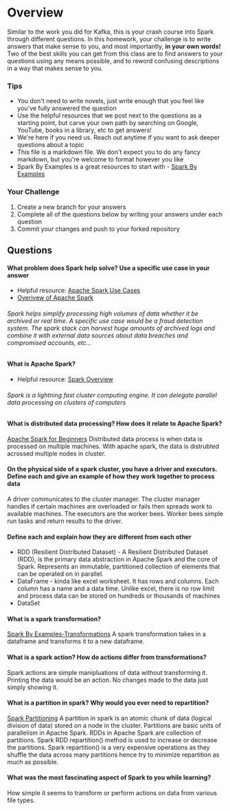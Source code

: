 # Overview

Similar to the work you did for Kafka, this is your crash course into Spark through different questions. In this homework, your
challenge is to write answers that make sense to you, and most importantly, **in your own words!**
Two of the best skills you can get from this class are to find answers to your questions using any means possible, and to
reword confusing descriptions in a way that makes sense to you. 

### Tips
* You don't need to write novels, just write enough that you feel like you've fully answered the question
* Use the helpful resources that we post next to the questions as a starting point, but carve your own path by searching on Google, YouTube, books in a library, etc to get answers!
* We're here if you need us. Reach out anytime if you want to ask deeper questions about a topic 
* This file is a markdown file. We don't expect you to do any fancy markdown, but you're welcome to format however you like
* Spark By Examples is a great resources to start with - [Spark By Examples](https://sparkbyexamples.com/)

### Your Challenge
1. Create a new branch for your answers 
2. Complete all of the questions below by writing your answers under each question
3. Commit your changes and push to your forked repository

## Questions
#### What problem does Spark help solve? Use a specific use case in your answer 
* Helpful resource: [Apache Spark Use Cases](https://www.toptal.com/spark/introduction-to-apache-spark)
* [Overivew of Apache Spark](https://www.youtube.com/watch?v=znBa13Earms&t=42s)
###### Spark helps simplify processing high volumes of data whether it be archived or real time. A specific use case would be a fraud detection system. The spark stack can harvest huge amounts of archived logs and combine it with external data sources about data breaches and compromised accounts, etc... 

#### What is Apache Spark?
* Helpful resource: [Spark Overview](https://www.youtube.com/watch?v=ymtq8yjmD9I)
###### Spark is a lightning fast cluster computing engine. It can delegate parallel data processing on clusters of computers

#### What is distributed data processing? How does it relate to Apache Spark?  
[Apache Spark for Beginners](https://medium.com/@aristo_alex/apache-spark-for-beginners-d3b3791e259e)
Distributed data process is when data is processed on multiple machines. With apache spark, the data is distrubted acrossed multiple nodes in cluster. 

#### On the physical side of a spark cluster, you have a driver and executors. Define each and give an example of how they work together to process data
A driver communicates to the cluster manager. The cluster manager handles if certain machines are overloaded or fails then spreads work to available machines. The executors are the worker bees. Worker bees simple run tasks and return results to the driver. 

#### Define each and explain how they are different from each other 
* RDD (Resilient Distributed Dataset) - A Resilient Distributed Dataset (RDD), is the primary data abstraction in Apache Spark and the core of Spark. Represents an immutable, partitioned collection of elements that can be operated on in parallel.
* DataFrame - kinda like excel worksheet. It has rows and columns. Each column has a name and a data time. Unlike excel, there is no row limit and process data can be stored on hundreds or thousands of machines
* DataSet

#### What is a spark transformation?
[Spark By Examples-Transformations](https://sparkbyexamples.com/apache-spark-rdd/spark-rdd-transformations/)
A spark transformation takes in a dataframe and transforms it to a new dataframe. 

#### What is a spark action? How do actions differ from transformations? 
Spark actions are simple manipluations of data without transforming it. Printing the data would be an action. No changes made to the data just simply showing it. 

#### What is a partition in spark? Why would you ever need to repartition? 
[Spark Partitioning](https://sparkbyexamples.com/spark/spark-repartition-vs-coalesce/)
A partition in spark is an atomic chunk of data (logical division of data) stored on a node in the cluster. Partitions are basic units of parallelism in Apache Spark. RDDs in Apache Spark are collection of partitions.
Spark RDD repartition() method is used to increase or decrease the partitions. Spark repartition() is a very expensive operations as they shuffle the data across many partitions hence try to minimize repartition as much as possible.
#### What was the most fascinating aspect of Spark to you while learning? 
How simple it seems to transform or perform actions on data from various file types.
